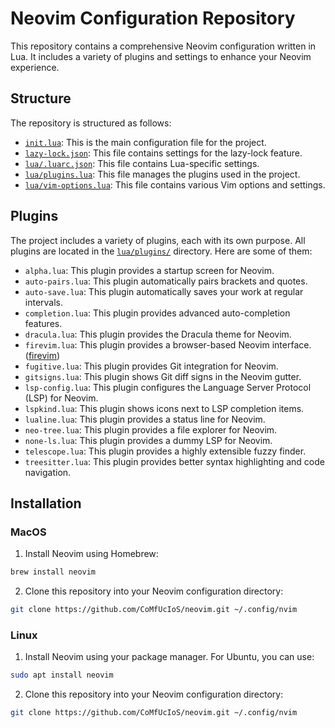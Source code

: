 # Neovim Configuration Repository

This repository contains a comprehensive Neovim configuration written in Lua. It includes a variety of plugins and settings to enhance your Neovim experience.

## Structure

The repository is structured as follows:

- [`init.lua`](init.lua): This is the main configuration file for the project.
- [`lazy-lock.json`](lazy-lock.json): This file contains settings for the lazy-lock feature.
- [`lua/.luarc.json`](lua/.luarc.json): This file contains Lua-specific settings.
- [`lua/plugins.lua`](lua/plugins.lua): This file manages the plugins used in the project.
- [`lua/vim-options.lua`](lua/vim-options.lua): This file contains various Vim options and settings.

## Plugins

The project includes a variety of plugins, each with its own purpose. All plugins are located in the [`lua/plugins/`](lua/plugins/) directory. Here are some of them:

- `alpha.lua`: This plugin provides a startup screen for Neovim.
- `auto-pairs.lua`: This plugin automatically pairs brackets and quotes.
- `auto-save.lua`: This plugin automatically saves your work at regular intervals.
- `completion.lua`: This plugin provides advanced auto-completion features.
- `dracula.lua`: This plugin provides the Dracula theme for Neovim.
- `firevim.lua`: This plugin provides a browser-based Neovim interface. ([firevim](https://github.com/glacambre/firenvim))
- `fugitive.lua`: This plugin provides Git integration for Neovim.
- `gitsigns.lua`: This plugin shows Git diff signs in the Neovim gutter.
- `lsp-config.lua`: This plugin configures the Language Server Protocol (LSP) for Neovim.
- `lspkind.lua`: This plugin shows icons next to LSP completion items.
- `lualine.lua`: This plugin provides a status line for Neovim.
- `neo-tree.lua`: This plugin provides a file explorer for Neovim.
- `none-ls.lua`: This plugin provides a dummy LSP for Neovim.
- `telescope.lua`: This plugin provides a highly extensible fuzzy finder.
- `treesitter.lua`: This plugin provides better syntax highlighting and code navigation.

## Installation

### MacOS

1. Install Neovim using Homebrew:

```bash
brew install neovim
```

2. Clone this repository into your Neovim configuration directory:

```bash
git clone https://github.com/CoMfUcIoS/neovim.git ~/.config/nvim
```


### Linux

1. Install Neovim using your package manager. For Ubuntu, you can use:

```bash
sudo apt install neovim
```

2. Clone this repository into your Neovim configuration directory:

```bash
git clone https://github.com/CoMfUcIoS/neovim.git ~/.config/nvim
```